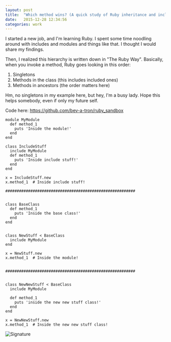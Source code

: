 ```yaml
---
layout: post
title:  "Which method wins? (A quick study of Ruby inheritance and include)"
date:   2015-12-28 12:34:56
categories: work
---
```


I started a new job, and I'm learning Ruby.  I spent some time noodling around with includes and modules and things like that.  I thought I would share my findings.

Then, I realized this hierarchy is written down in "The Ruby Way".  Basically, when you invoke a method, Ruby goes looking in this order:

1. Singletons
2. Methods in the class (this includes included ones)
3. Methods in ancestors (the order matters here)

Hm, no singletons in my example here, but hey, I'm a busy lady.  Hope this helps somebody, even if only my future self.

Code here: https://github.com/bev-a-tron/ruby_sandbox

```
module MyModule
  def method_1
    puts 'Inside the module!'
  end
end

class IncludeStuff
  include MyModule
  def method_1
    puts 'Inside include stuff!'
  end
end

x = IncludeStuff.new
x.method_1  # Inside include stuff!

#########################################################


class BaseClass
  def method_1
    puts 'Inside the base class!'
  end
end


class NewStuff < BaseClass
  include MyModule
end

x = NewStuff.new
x.method_1  # Inside the module!


#########################################################


class NewNewStuff < BaseClass
  include MyModule

  def method_1
    puts 'inside the new new stuff class!'
  end
end

x = NewNewStuff.new
x.method_1  # Inside the new new stuff class!

```

![Signature]({{site.url}}/assets/clear_whale.png)
